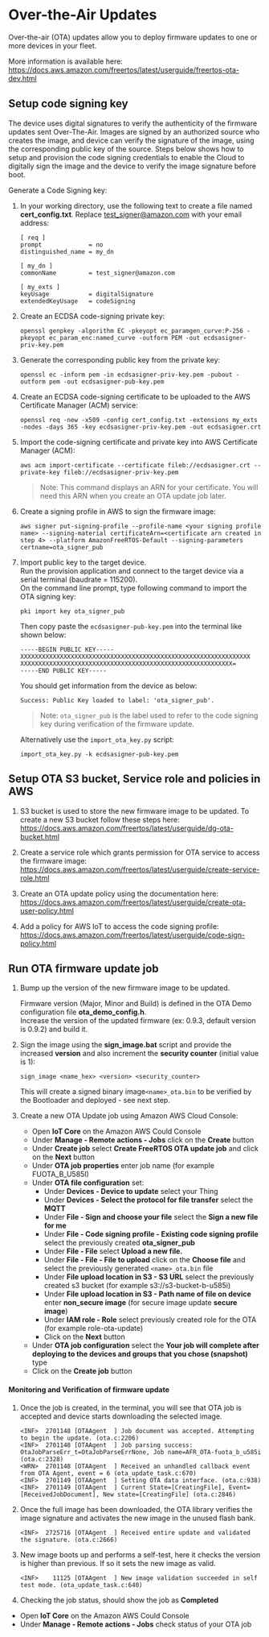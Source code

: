 # Over-the-Air Updates

Over-the-air (OTA) updates allow you to deploy firmware updates to one or more devices in your fleet.  

More information is available here:  
https://docs.aws.amazon.com/freertos/latest/userguide/freertos-ota-dev.html

## Setup code signing key

The device uses digital signatures to verify the authenticity of the firmware updates sent Over-The-Air.
Images are signed by an authorized source who creates the image, and device can verify the signature of the image, 
using the corresponding public key of the source. 
Steps below shows how to setup and provision the code signing credentials to enable the Cloud to digitally sign 
the image and the device to verify the image signature before boot.

Generate a Code Signing key:
1. In your working directory, use the following text to create a file named **cert_config.txt**. 
   Replace test_signer@amazon.com with your email address:
   ```
   [ req ]
   prompt             = no
   distinguished_name = my_dn
    
   [ my_dn ]
   commonName         = test_signer@amazon.com
    
   [ my_exts ]
   keyUsage           = digitalSignature
   extendedKeyUsage   = codeSigning
   ```

2. Create an ECDSA code-signing private key:
   ```
   openssl genpkey -algorithm EC -pkeyopt ec_paramgen_curve:P-256 -pkeyopt ec_param_enc:named_curve -outform PEM -out ecdsasigner-priv-key.pem
   ```

3. Generate the corresponding public key from the private key:
   ```
   openssl ec -inform pem -in ecdsasigner-priv-key.pem -pubout -outform pem -out ecdsasigner-pub-key.pem
   ```

4. Create an ECDSA code-signing certificate to be uploaded to the AWS Certificate Manager (ACM) service:
   ```
   openssl req -new -x509 -config cert_config.txt -extensions my_exts -nodes -days 365 -key ecdsasigner-priv-key.pem -out ecdsasigner.crt
   ```

5. Import the code-signing certificate and private key into AWS Certificate Manager (ACM):
   ```
   aws acm import-certificate --certificate fileb://ecdsasigner.crt --private-key fileb://ecdsasigner-priv-key.pem
   ```

   > Note: This command displays an ARN for your certificate. You will need this ARN when you create an OTA update job later.

6. Create a signing profile in AWS to sign the firmware image:
   ```
   aws signer put-signing-profile --profile-name <your signing profile name> --signing-material certificateArn=<certificate arn created in step 4> --platform AmazonFreeRTOS-Default --signing-parameters certname=ota_signer_pub
   ```

7. Import public key to the target device.  
   Run the provision application and connect to the target device via a serial terminal (baudrate = 115200).  
   On the command line prompt, type following command to import the OTA signing key:  

   ```
   pki import key ota_signer_pub
   ```

   Then copy paste the `ecdsasigner-pub-key.pem` into the terminal like shown below:  
   ```
   -----BEGIN PUBLIC KEY-----
   XXXXXXXXXXXXXXXXXXXXXXXXXXXXXXXXXXXXXXXXXXXXXXXXXXXXXXXXXXXXXXXX
   XXXXXXXXXXXXXXXXXXXXXXXXXXXXXXXXXXXXXXXXXXXXXXXXXXXXXXXXXXX=
   -----END PUBLIC KEY-----
   ```

   You should get information from the device as below:
   ```
   Success: Public Key loaded to label: 'ota_signer_pub'.
   ```

   > Note: `ota_signer_pub` is the label used to refer to the code signing key during verification of the firmware update.

   Alternatively use the `import_ota_key.py` script:
   ```
   import_ota_key.py -k ecdsasigner-pub-key.pem
   ```

## Setup OTA S3 bucket, Service role and policies in AWS

1. S3 bucket is used to store the new firmware image to be updated. To create a new S3 bucket follow these steps here:  
   https://docs.aws.amazon.com/freertos/latest/userguide/dg-ota-bucket.html

2. Create a service role which grants permission for OTA service to access the firmware image:  
   https://docs.aws.amazon.com/freertos/latest/userguide/create-service-role.html

3. Create an OTA update policy using the documentation here:  
   https://docs.aws.amazon.com/freertos/latest/userguide/create-ota-user-policy.html

4. Add a policy for AWS IoT to access the code signing profile:  
   https://docs.aws.amazon.com/freertos/latest/userguide/code-sign-policy.html

## Run OTA firmware update job

1. Bump up the version of the new firmware image to be updated.  

   Firmware version (Major, Minor and Build) is defined in the OTA Demo configuration file **ota_demo_config.h**.  
   Increase the version of the updated firmware (ex: 0.9.3, default version is 0.9.2) and build it.

2. Sign the image using the **sign_image.bat** script and provide the increased **version** and also increment the **security counter** (initial value is 1):  

   ```
   sign_image <name_hex> <version> <security_counter>
   ```

   This will create a signed binary image`<name>_ota.bin` to be verified by the Bootloader and deployed - see next step.

3. Create a new OTA Update job using Amazon AWS Cloud Console:

   - Open **IoT Core** on the Amazon AWS Could Console
   - Under **Manage - Remote actions - Jobs** click on the **Create** button
   - Under **Create job** select **Create FreeRTOS OTA update job** and click on the **Next** button
   - Under **OTA job properties** enter job name (for example FUOTA_B_U585I)
   - Under **OTA file configuration** set:
      - Under **Devices - Device to update** select your Thing
      - Under **Devices - Select the protocol for file transfer** select the **MQTT**
      - Under **File - Sign and choose your file** select the **Sign a new file for me**
      - Under **File - Code signing profile - Existing code signing profile** select the previously created **ota_signer_pub**
      - Under **File - File** select **Upload a new file.**
      - Under **File - File - File to upload** click on the **Choose file** and select the previously generated `<name>_ota.bin` file
      - Under **File upload location in S3 - S3 URL**  select the previously created s3 bucket (for example s3://s3-bucket-b-u585i)
      - Under **File upload location in S3 - Path name of file on device**  enter **non_secure image** (for secure image update **secure image**)
      - Under **IAM role - Role** select previously created role for the OTA (for example role-ota-update)
      - Click on the **Next** button
   - Under **OTA job configuration** select the **Your job will complete after deploying to the devices and groups that you chose (snapshot)** type
   - Click on the **Create job** button

#### Monitoring and Verification of firmware update

1. Once the job is created, in the terminal, you will see that OTA job is accepted and device starts downloading the selected image.
   ```
   <INF>  2701148 [OTAAgent  ] Job document was accepted. Attempting to begin the update. (ota.c:2206)
   <INF>  2701148 [OTAAgent  ] Job parsing success: OtaJobParseErr_t=OtaJobParseErrNone, Job name=AFR_OTA-fuota_b_u585i (ota.c:2328)
   <WRN>  2701148 [OTAAgent  ] Received an unhandled callback event from OTA Agent, event = 6 (ota_update_task.c:670)
   <INF>  2701149 [OTAAgent  ] Setting OTA data interface. (ota.c:938)
   <INF>  2701149 [OTAAgent  ] Current State=[CreatingFile], Event=[ReceivedJobDocument], New state=[CreatingFile] (ota.c:2846)
   ```

2. Once the full image has been downloaded, the OTA library verifies the image signature and activates the new image in the unused flash bank.
   ```
   <INF>  2725716 [OTAAgent  ] Received entire update and validated the signature. (ota.c:2666)
   ```

3. New image boots up and performs a self-test, here it checks the version is higher than previous. If so it sets the new image as valid.
   ```
   <INF>    11125 [OTAAgent  ] New image validation succeeded in self test mode. (ota_update_task.c:640)
   ```

4. Checking the job status, should show the job as **Completed**

  - Open **IoT Core** on the Amazon AWS Could Console
  - Under **Manage - Remote actions - Jobs** check status of your OTA job
